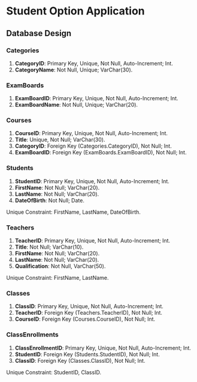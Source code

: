 # Student Option Application

## Database Design

### Categories

1. **CategoryID**: Primary Key, Unique, Not Null, Auto-Increment; Int.
2. **CategoryName**: Not Null, Unique; VarChar(30).

### ExamBoards

1. **ExamBoardID**: Primary Key, Unique, Not Null, Auto-Increment; Int.
2. **ExamBoardName**: Not Null, Unique; VarChar(20).

### Courses

1. **CourseID**: Primary Key, Unique, Not Null, Auto-Increment; Int.
2. **Title**: Unique, Not Null; VarChar(30).
3. **CategoryID**: Foreign Key (Categories.CategoryID), Not Null; Int.
4. **ExamBoardID**: Foreign Key (ExamBoards.ExamBoardID), Not Null; Int.

### Students

1. **StudentID**: Primary Key, Unique, Not Null, Auto-Increment; Int.
2. **FirstName**: Not Null; VarChar(20).
3. **LastName**: Not Null; VarChar(20).
4. **DateOfBirth**: Not Null; Date.

Unique Constraint: FirstName, LastName, DateOfBirth.

### Teachers

1. **TeacherID**: Primary Key, Unique, Not Null, Auto-Increment; Int.
2. **Title**: Not Null; VarChar(10).
3. **FirstName**: Not Null; VarChar(20).
4. **LastName**: Not Null; VarChar(20).
5. **Qualification**: Not Null, VarChar(50).

Unique Constraint: FirstName, LastName.

### Classes

1. **ClassID**: Primary Key, Unique, Not Null, Auto-Increment; Int.
2. **TeacherID**: Foreign Key (Teachers.TeacherID), Not Null; Int.
3. **CourseID**: Foreign Key (Courses.CourseID), Not Null; Int.

### ClassEnrollments

1. **ClassEnrollmentID**: Primary Key, Unique, Not Null, Auto-Increment; Int.
2. **StudentID**: Foreign Key (Students.StudentID), Not Null; Int.
3. **ClassID**: Foreign Key (Classes.ClassID), Not Null; Int.

Unique Constraint: StudentID, ClassID.

